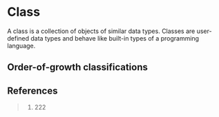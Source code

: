 # Class
A class is a collection of objects of similar data types. Classes are user-defined data types and behave like built-in types of a programming language. 

## Order-of-growth classifications


## References
> 1. 222